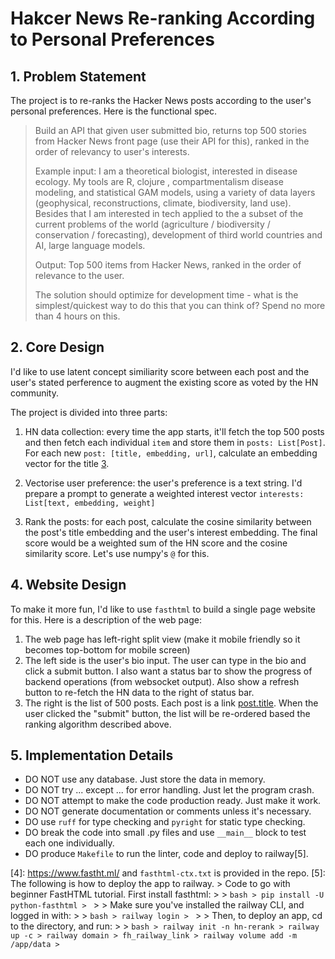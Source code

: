 # Hakcer News Re-ranking According to Personal Preferences

## 1. Problem Statement

The project is to re-ranks the Hacker News posts according to the user's
personal preferences. Here is the functional spec. 

> Build an API that given user submitted bio, returns top 500 stories from
> Hacker News front page (use their API for this), ranked in the order of
> relevancy to user's interests.
>
> Example input: I am a theoretical biologist, interested in disease ecology.
> My tools are R, clojure , compartmentalism disease modeling, and statistical
> GAM models, using a variety of data layers (geophysical, reconstructions,
> climate, biodiversity, land use). Besides that I am interested in tech
> applied to the a subset of the current problems of the world (agriculture /
> biodiversity / conservation / forecasting), development of third world
> countries and AI, large language models.
>
> Output: Top 500 items from Hacker News, ranked in the order of relevance to
> the user.
> 
> The solution should optimize for development time - what is the
> simplest/quickest way to do this that you can think of? Spend no more than 4
> hours on this.

## 2. Core Design

I'd like to use latent concept similiarity score between each post and the user's 
stated perference to augment the existing score as voted by the HN community. 

The project is divided into three parts:

1. HN data collection: every time the app starts, it'll fetch the top 500 posts
   and then fetch each individual `item` and store them in `posts: List[Post]`.
   For each new `post: [title, embedding, url]`, calculate an embedding vector
   for the title [3]. 

2. Vectorise user preference: the user's preference is a text string. I'd
   prepare a prompt to generate a weighted interest vector 
   `interests: List[text, embedding, weight]` 

3. Rank the posts: for each post, calculate the cosine similarity between the
    post's title embedding and the user's interest embedding. The final score
    would be a weighted sum of the HN score and the cosine similarity score.
    Let's use numpy's `@` for this.

## 4. Website Design

To make it more fun, I'd like to use `fasthtml` to build a
single page website for this. Here is a description of the web page:

1. The web page has left-right split view (make it mobile friendly so it
   becomes top-bottom for mobile screen)
2. The left side is the user's bio input. The user can type in the bio and
   click a submit button. I also want a status bar to show the progress of
   backend operations (from websocket output). Also show a refresh button to
   re-fetch the HN data to the right of status bar.
3. The right is the list of 500 posts. Each post is a link
   [post.title](post.url). When the user clicked the "submit" button, the list
   will be re-ordered based the ranking algorithm described above.


## 5. Implementation Details

- DO NOT use any database. Just store the data in memory.
- DO NOT try ... except ... for error handling. Just let the program crash.
- DO NOT attempt to make the code production ready. Just make it work.
- DO NOT generate documentation or comments unless it's necessary.
- DO use `ruff` for type checking and `pyright` for static type checking.
- DO break the code into small .py files and use `__main__` block to test each
  one individually.
- DO produce `Makefile` to run the linter, code and deploy to railway[5].



[1]: https://hacker-news.firebaseio.com/v0/topstories.json?print=pretty
[2]: https://hacker-news.firebaseio.com/v0/item/8863.json?print=pretty
[3]: https://platform.openai.com/docs/guides/embeddings
[4]: https://www.fastht.ml/ and `fasthtml-ctx.txt` is provided in the repo.
[5]: The following is how to deploy the app to railway.
    > Code to go with beginner FastHTML tutorial. First install fasthtml:
    > 
    > ```bash
    > pip install -U python-fasthtml
    > ```
    > 
    > Make sure you've installed the railway CLI, and logged in with:
    > 
    > ```bash
    > railway login
    > ```
    > 
    > Then, to deploy an app, cd to the directory, and run:
    > 
    > ```bash
    > railway init -n hn-rerank
    > railway up -c
    > railway domain
    > fh_railway_link
    > railway volume add -m /app/data
    > ```

